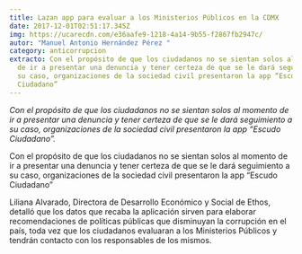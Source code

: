 ```yaml
---
title: Lazan app para evaluar a los Ministerios Públicos en la CDMX
date: 2017-12-01T02:51:17.345Z
img: https://ucarecdn.com/e36aafe9-1218-4a14-9b55-f2867fb2947c/
autor: "Manuel Antonio Hernández Pérez "
category: anticorrupcion
extracto: Con el propósito de que los ciudadanos no se sientan solos al momento
  de ir a presentar una denuncia y tener certeza de que se le dará seguimiento a
  su caso, organizaciones de la sociedad civil presentaron la app “Escudo
  Ciudadano”
---
```

*Con el propósito de que los ciudadanos no se sientan solos al momento de ir a presentar una denuncia y tener certeza de que se le dará seguimiento a su caso, organizaciones de la sociedad civil presentaron la app “Escudo Ciudadano”.*

Con el propósito de que los ciudadanos no se sientan solos al momento de ir a presentar una denuncia y tener certeza de que se le dará seguimiento a su caso, organizaciones de la sociedad civil presentaron la app “Escudo Ciudadano”

Liliana Alvarado, Directora de Desarrollo Económico y Social de Ethos,  detalló que los datos que recaba la aplicación sirven para elaborar recomendaciones de políticas públicas que disminuyan la corrupción en el país, toda vez que los ciudadanos evaluaran a los Ministerios Públicos y tendrán contacto con los responsables de los mismos.